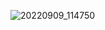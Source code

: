 ![20220909_114750](https://github.com/pratyusha2303/prats.github.io/assets/150360243/e919c314-dc6f-47e2-b2b3-3cbec8856a7f)

